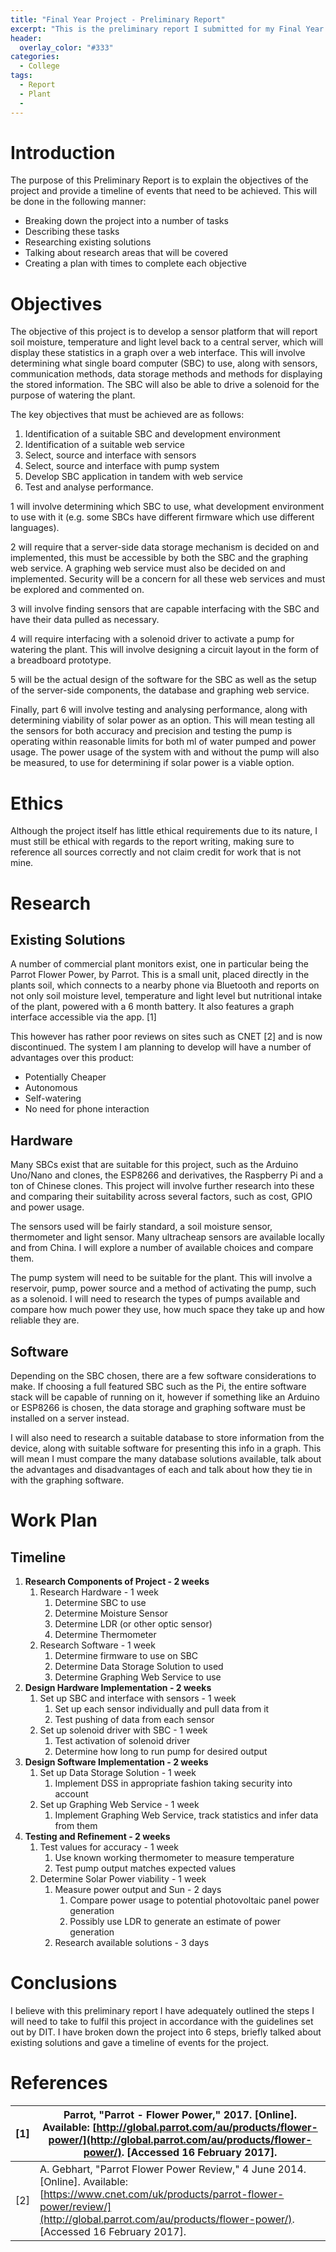 ```yaml
---
title: "Final Year Project - Preliminary Report"
excerpt: "This is the preliminary report I submitted for my Final Year Project in DT080B"
header:
  overlay_color: "#333"
categories:
  - College
tags:
  - Report
  - Plant
  - 
---
```


# Introduction

The purpose of this Preliminary Report is to explain the objectives of the project and provide a timeline of events that need to be achieved. This will be done in the following manner:

- Breaking down the project into a number of tasks
- Describing these tasks
- Researching existing solutions
- Talking about research areas that will be covered
- Creating a plan with times to complete each objective

# Objectives

The objective of this project is to develop a sensor platform that will report soil moisture, temperature and light level back to a central server, which will display these statistics in a graph over a web interface. This will involve determining what single board computer (SBC) to use, along with sensors, communication methods, data storage methods and methods for displaying the stored information. The SBC will also be able to drive a solenoid for the purpose of watering the plant.

The key objectives that must be achieved are as follows:

1. Identification of a suitable SBC and development environment
2. Identification of a suitable web service
3. Select, source and interface with sensors
4. Select, source and interface with pump system
5. Develop SBC application in tandem with web service
6. Test and analyse performance.

1 will involve determining which SBC to use, what development environment to use with it (e.g. some SBCs have different firmware which use different languages).

2 will require that a server-side data storage mechanism is decided on and implemented, this must be accessible by both the SBC and the graphing web service. A graphing web service must also be decided on and implemented. Security will be a concern for all these web services and must be explored and commented on.

3 will involve finding sensors that are capable interfacing with the SBC and have their data pulled as necessary.

4 will require interfacing with a solenoid driver to activate a pump for watering the plant.  This will involve designing a circuit layout in the form of a breadboard prototype.

5 will be the actual design of the software for the SBC as well as the setup of the server-side components, the database and graphing web service.

Finally, part 6 will involve testing and analysing performance, along with determining viability of solar power as an option. This will mean testing all the sensors for both accuracy and precision and testing the pump is operating within reasonable limits for both ml of water pumped and power usage. The power usage of the system with and without the pump will also be measured, to use for determining if solar power is a viable option.

# Ethics

Although the project itself has little ethical requirements due to its nature, I must still be ethical with regards to the report writing, making sure to reference all sources correctly and not claim credit for work that is not mine.

# Research

## Existing Solutions

A number of commercial plant monitors exist, one in particular being the Parrot Flower Power, by Parrot. This is a small unit, placed directly in the plants soil, which connects to a nearby phone via Bluetooth and reports on not only soil moisture level, temperature and light level but nutritional intake of the plant, powered with a 6 month battery. It also features a graph interface accessible via the app. [1]

This however has rather poor reviews on sites such as CNET [2] and is now discontinued. The system I am planning to develop will have a number of advantages over this product:

- Potentially Cheaper
- Autonomous
- Self-watering
- No need for phone interaction

## Hardware

Many SBCs exist that are suitable for this project, such as the Arduino Uno/Nano and clones, the ESP8266 and derivatives, the Raspberry Pi and a ton of Chinese clones. This project will involve further research into these and comparing their suitability across several factors, such as cost, GPIO and power usage.

The sensors used will be fairly standard, a soil moisture sensor, thermometer and light sensor. Many ultracheap sensors are available locally and from China. I will explore a number of available choices and compare them.

The pump system will need to be suitable for the plant. This will involve a reservoir, pump, power source and a method of activating the pump, such as a solenoid. I will need to research the types of pumps available and compare how much power they use, how much space they take up and how reliable they are.

## Software

Depending on the SBC chosen, there are a few software considerations to make. If choosing a full featured SBC such as the Pi, the entire software stack will be capable of running on it, however if something like an Arduino or ESP8266 is chosen, the data storage and graphing software must be installed on a server instead.

I will also need to research a suitable database to store information from the device, along with suitable software for presenting this info in a graph. This will mean I must compare the many  database solutions available, talk about the advantages and disadvantages of each and talk about how they tie in with the graphing software.

# Work Plan

## Timeline

1. **Research Components of Project                                                -        2 weeks**
    1. Research Hardware                                                           -        1 week
        1. Determine SBC to use
        2. Determine Moisture Sensor
        3. Determine LDR (or other optic sensor)
        4. Determine Thermometer
    2. Research Software                                                            -        1 week
        1. Determine firmware to use on SBC
        2. Determine Data Storage Solution to used
        3. Determine Graphing Web Service to use
2. **Design Hardware Implementation                                                -        2 weeks**
    1. Set up SBC and interface with sensors                                        -        1 week
        1. Set up each sensor individually and pull data from it
        2. Test pushing of data from each sensor
    2. Set up solenoid driver with SBC                                                -        1 week
        1. Test activation of solenoid driver
        2. Determine how long to run pump for desired output
3. **Design Software Implementation                                                -        2 weeks**
    1. Set up Data Storage Solution                                                -        1 week
        1. Implement DSS in appropriate fashion taking security into account
    2. Set up Graphing Web Service                                                -        1 week
        1. Implement Graphing Web Service, track statistics and infer data from them
4. **Testing and Refinement                                                        -        2 weeks**
    1. Test values for accuracy                                                     -        1 week
        1. Use known working thermometer to measure temperature
        2. Test pump output matches expected values
    2. Determine Solar Power viability                                        -        1 week
        1. Measure power output and Sun                                        -        2 days
            1. Compare power usage to potential photovoltaic panel power generation
            2. Possibly use LDR to generate an estimate of power generation
        2. Research available solutions                                        -        3 days

# Conclusions

I believe with this preliminary report I have adequately outlined the steps I will need to take to fulfil this project in accordance with the guidelines set out by DIT. I have broken down the project into 6 steps, briefly talked about existing solutions and gave a timeline of events for the project.

# References

| [1] | Parrot, &quot;Parrot - Flower Power,&quot; 2017. [Online]. Available: [http://global.parrot.com/au/products/flower-power/](http://global.parrot.com/au/products/flower-power/). [Accessed 16 February 2017]. |
| --- | --- |
| [2] | A. Gebhart, &quot;Parrot Flower Power Review,&quot; 4 June 2014. [Online]. Available: [https://www.cnet.com/uk/products/parrot-flower-power/review/](http://global.parrot.com/au/products/flower-power/). [Accessed 16 February 2017]. |%  